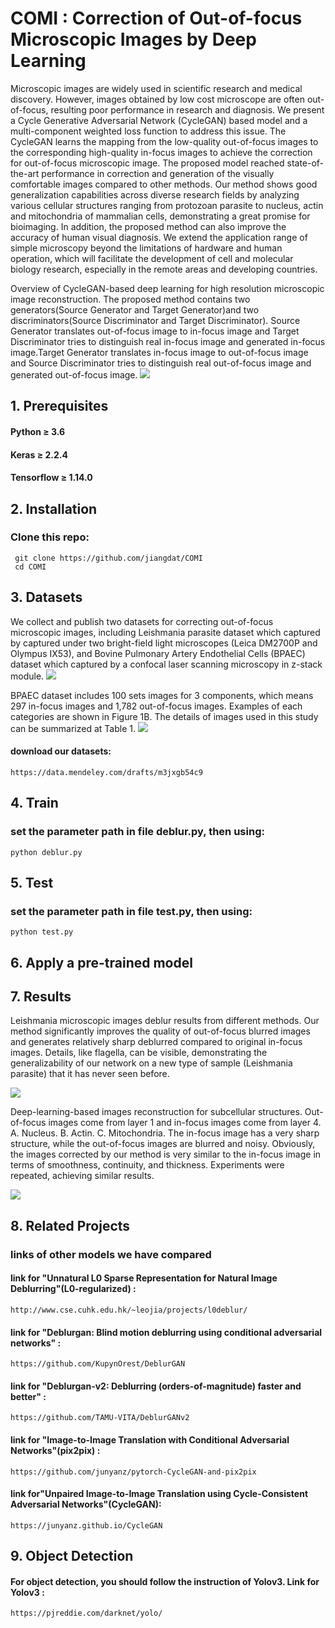 # COMI : Correction of Out-of-focus Microscopic Images by Deep Learning 
   Microscopic images are widely used in scientific research and medical discovery. However, images obtained by low cost microscope are often out-of-focus, resulting poor performance in research and diagnosis. We present a Cycle Generative Adversarial Network (CycleGAN) based model and a multi-component weighted loss function to address this issue. The CycleGAN learns the mapping from the low-quality out-of-focus images to the corresponding high-quality in-focus images to achieve the correction for out-of-focus microscopic image. The proposed model reached state-of-the-art performance in correction and generation of the visually comfortable images compared to other methods. Our method shows good generalization capabilities across diverse research fields by analyzing various cellular structures ranging from protozoan parasite to nucleus, actin and mitochondria of mammalian cells, demonstrating a great promise for bioimaging. In addition, the proposed method can also improve the accuracy of human visual diagnosis. We extend the application range of simple microscopy beyond the limitations of hardware and human operation, which will facilitate the development of cell and molecular biology research, especially in the remote areas and developing countries.  




   
   Overview of CycleGAN-based deep learning for high resolution microscopic image reconstruction. The proposed method contains two generators(Source Generator and Target Generator)and two discriminators(Source Discriminator and Target Discriminator). Source Generator translates out-of-focus image to in-focus image and Target Discriminator tries to distinguish real in-focus image and generated in-focus image.Target Generator translates in-focus image to out-of-focus image and Source Discriminator tries to distinguish real out-of-focus image and generated out-of-focus image.
![](https://github.com/jiangdat/COMI/raw/main/figure/figure2.png)









## 1. Prerequisites
#### Python ≥ 3.6 

#### Keras ≥ 2.2.4 

#### Tensorflow ≥ 1.14.0


## 2. Installation
### Clone this repo:
     git clone https://github.com/jiangdat/COMI
     cd COMI


## 3. Datasets
  
   We collect and publish two datasets for correcting out-of-focus microscopic images, including Leishmania parasite dataset which captured by captured under two bright-field light microscopes (Leica DM2700P and Olympus IX53), and Bovine Pulmonary Artery Endothelial Cells (BPAEC) dataset which captured by a confocal laser scanning microscopy in z-stack module.
   ![](https://github.com/jiangdat/COMI/raw/main/figure/table1.png)
   
   BPAEC dataset includes 100 sets images for 3 components, which means 297 in-focus images and 1,782 out-of-focus images. Examples of each categories are shown in Figure 1B. The details of images used in this study can be summarized at Table 1.
![](https://github.com/jiangdat/COMI/raw/main/figure/figure1.png)

#### download our datasets:
    https://data.mendeley.com/drafts/m3jxgb54c9

## 4. Train

### set the parameter path in file deblur.py, then using:
    python deblur.py



## 5. Test

### set the parameter path in file test.py, then using:
    python test.py

## 6. Apply a pre-trained model


## 7. Results


Leishmania microscopic images deblur results from different methods. Our method significantly improves the quality of out-of-focus blurred images and generates relatively sharp deblurred compared to original in-focus images. Details, like flagella, can be visible, demonstrating the generalizability of our network on a new type of sample (Leishmania parasite) that it has never seen before.

![](https://github.com/jiangdat/COMI/raw/main/figure/figure3.png)





Deep-learning-based images reconstruction for subcellular structures. Out-of-focus images come from layer 1 and in-focus images come from layer 4. A. Nucleus. B. Actin. C. Mitochondria. The in-focus image has a very sharp structure, while the out-of-focus images are blurred and noisy. Obviously, the images corrected by our method is very similar to the in-focus image in terms of smoothness, continuity, and thickness. Experiments were repeated, achieving similar results.

![](https://github.com/jiangdat/COMI/raw/main/figure/figure4.png)


## 8. Related Projects
### links of other models we have compared

#### link for "Unnatural L0 Sparse Representation for Natural Image Deblurring"(L0-regularized) : 
    http://www.cse.cuhk.edu.hk/~leojia/projects/l0deblur/

#### link for "Deblurgan: Blind motion deblurring using conditional adversarial networks" : 
    https://github.com/KupynOrest/DeblurGAN

#### link for "Deblurgan-v2: Deblurring (orders-of-magnitude) faster and better" : 
    https://github.com/TAMU-VITA/DeblurGANv2

#### link for "Image-to-Image Translation with Conditional Adversarial Networks"(pix2pix) : 
    https://github.com/junyanz/pytorch-CycleGAN-and-pix2pix

#### link for"Unpaired Image-to-Image Translation using Cycle-Consistent Adversarial Networks"(CycleGAN):
    https://junyanz.github.io/CycleGAN


## 9. Object Detection
#### For object detection, you should follow the instruction of Yolov3. Link for Yolov3 : 
    https://pjreddie.com/darknet/yolo/
